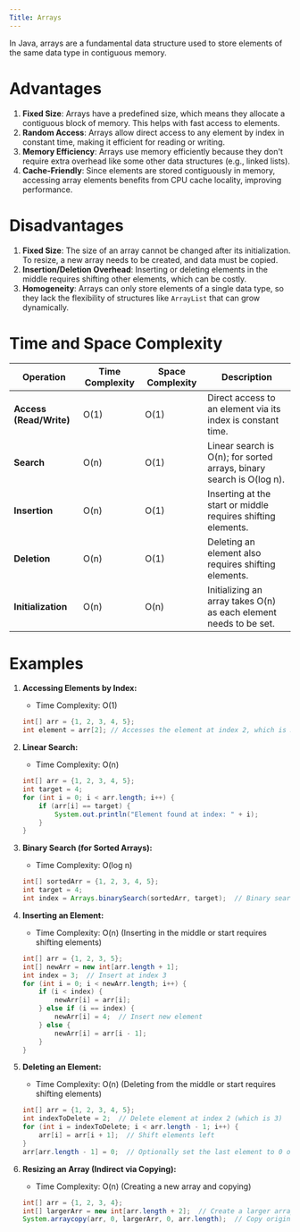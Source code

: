 ```yaml
---
Title: Arrays
---
```


In Java, arrays are a fundamental data structure used to store elements of the same data type in contiguous memory.

# Advantages

1. **Fixed Size**: Arrays have a predefined size, which means they allocate a contiguous block of memory. This helps
   with fast access to elements.
2. **Random Access**: Arrays allow direct access to any element by index in constant time, making it efficient for
   reading or writing.
3. **Memory Efficiency**: Arrays use memory efficiently because they don't require extra overhead like some other data
   structures (e.g., linked lists).
4. **Cache-Friendly**: Since elements are stored contiguously in memory, accessing array elements benefits from CPU
   cache locality, improving performance.

# Disadvantages

1. **Fixed Size**: The size of an array cannot be changed after its initialization. To resize, a new array needs to be
   created, and data must be copied.
2. **Insertion/Deletion Overhead**: Inserting or deleting elements in the middle requires shifting other elements, which
   can be costly.
3. **Homogeneity**: Arrays can only store elements of a single data type, so they lack the flexibility of structures
   like `ArrayList` that can grow dynamically.

# Time and Space Complexity

| Operation               | Time Complexity | Space Complexity | Description                                                          |
|-------------------------|-----------------|------------------|----------------------------------------------------------------------|
| **Access (Read/Write)** | O(1)            | O(1)             | Direct access to an element via its index is constant time.          |
| **Search**              | O(n)            | O(1)             | Linear search is O(n); for sorted arrays, binary search is O(log n). |
| **Insertion**           | O(n)            | O(1)             | Inserting at the start or middle requires shifting elements.         |
| **Deletion**            | O(n)            | O(1)             | Deleting an element also requires shifting elements.                 |
| **Initialization**      | O(n)            | O(n)             | Initializing an array takes O(n) as each element needs to be set.    |

# Examples

1. **Accessing Elements by Index:**
    - Time Complexity: O(1)
   ```java
   int[] arr = {1, 2, 3, 4, 5};
   int element = arr[2]; // Accesses the element at index 2, which is 3
   ```

2. **Linear Search:**
    - Time Complexity: O(n)
   ```java
   int[] arr = {1, 2, 3, 4, 5};
   int target = 4;
   for (int i = 0; i < arr.length; i++) {
       if (arr[i] == target) {
           System.out.println("Element found at index: " + i);
       }
   }
   ```

3. **Binary Search (for Sorted Arrays):**
    - Time Complexity: O(log n)
   ```java
   int[] sortedArr = {1, 2, 3, 4, 5};
   int target = 4;
   int index = Arrays.binarySearch(sortedArr, target);  // Binary search for element 4
   ```

4. **Inserting an Element:**
    - Time Complexity: O(n) (Inserting in the middle or start requires shifting elements)
   ```java
   int[] arr = {1, 2, 3, 5};
   int[] newArr = new int[arr.length + 1];
   int index = 3;  // Insert at index 3
   for (int i = 0; i < newArr.length; i++) {
       if (i < index) {
           newArr[i] = arr[i];
       } else if (i == index) {
           newArr[i] = 4;  // Insert new element
       } else {
           newArr[i] = arr[i - 1];
       }
   }
   ```

5. **Deleting an Element:**
    - Time Complexity: O(n) (Deleting from the middle or start requires shifting elements)
   ```java
   int[] arr = {1, 2, 3, 4, 5};
   int indexToDelete = 2;  // Delete element at index 2 (which is 3)
   for (int i = indexToDelete; i < arr.length - 1; i++) {
       arr[i] = arr[i + 1];  // Shift elements left
   }
   arr[arr.length - 1] = 0;  // Optionally set the last element to 0 or handle resizing
   ```

6. **Resizing an Array (Indirect via Copying):**
    - Time Complexity: O(n) (Creating a new array and copying)
   ```java
   int[] arr = {1, 2, 3, 4};
   int[] largerArr = new int[arr.length + 2];  // Create a larger array
   System.arraycopy(arr, 0, largerArr, 0, arr.length);  // Copy original array
   ```

